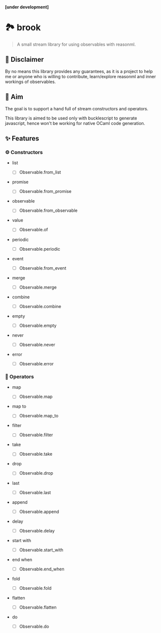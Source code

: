 **[under development]**

# 🏞️ brook

> A small stream library for using observables with reasonml.

## 🚨 Disclaimer

By no means this library provides any guarantees, as it is a project to help me or anyone who is willing to contribute, learn/explore reasonml and inner workings of observables.

## 🎯 Aim

The goal is to support a hand full of stream constructors and operators.

This library is aimed to be used only with bucklescript to generate javascript, hence won't be working for native OCaml code generation.

## ✨ Features

### ⚙️ Constructors

* list

  * [ ] Observable.from_list

* promise

  * [ ] Observable.from_promise

* observable

  * [ ] Observable.from_observable

* value

  * [ ] Observable.of

* periodic

  * [ ] Observable.periodic

* event

  * [ ] Observable.from_event

* merge

  * [ ] Observable.merge

* combine

  * [ ] Observable.combine

* empty

  * [ ] Observable.empty

* never

  * [ ] Observable.never

* error

  * [ ] Observable.error

### 🔧 Operators

* map

  * [ ] Observable.map

* map to

  * [ ] Observable.map_to

* filter

  * [ ] Observable.filter

* take

  * [ ] Observable.take

* drop

  * [ ] Observable.drop

* last

  * [ ] Observable.last

* append

  * [ ] Observable.append

* delay

  * [ ] Observable.delay

* start with

  * [ ] Observable.start_with

* end when

  * [ ] Observable.end_when

* fold

  * [ ] Observable.fold

* flatten

  * [ ] Observable.flatten

* do

  * [ ] Observable.do
